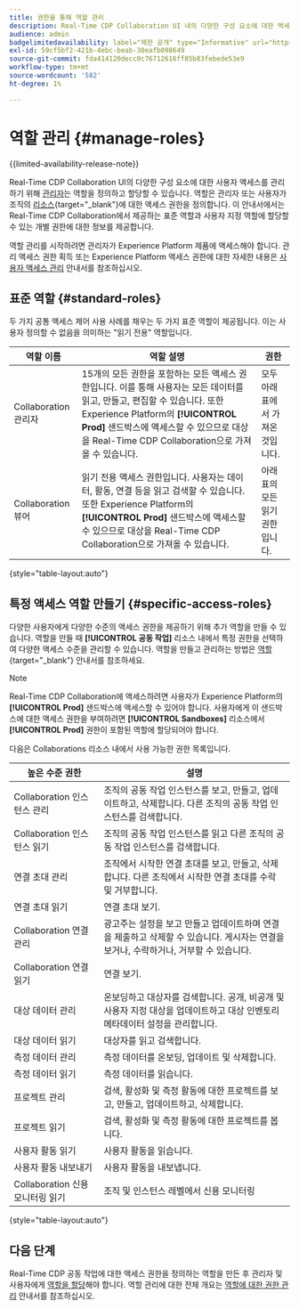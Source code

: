 ```yaml
---
title: 권한을 통해 역할 관리
description: Real-Time CDP Collaboration UI 내의 다양한 구성 요소에 대한 액세스를 제공하는 사용 가능한 모든 역할 리소스를 이해합니다.
audience: admin
badgelimitedavailability: label="제한 공개" type="Informative" url="https://helpx.adobe.com/legal/product-descriptions/real-time-customer-data-platform-collaboration.html newtab=true"
exl-id: 59cf5bf2-421b-4ebc-beab-30eafb098649
source-git-commit: fda414120decc0c76712616ff85b83febede53e9
workflow-type: tm+mt
source-wordcount: '582'
ht-degree: 1%

---
```


# 역할 관리 {#manage-roles}

{{limited-availability-release-note}}

Real-Time CDP Collaboration UI의 다양한 구성 요소에 대한 사용자 액세스를 관리하기 위해 [관리자](./manage-user-access.md#system-admin-gain-access)는 역할을 정의하고 할당할 수 있습니다. 역할은 관리자 또는 사용자가 조직의 [리소스](https://experienceleague.adobe.com/en/docs/experience-platform/access-control/home#permissions){target="_blank"}에 대한 액세스 권한을 정의합니다. 이 안내서에서는 Real-Time CDP Collaboration에서 제공하는 표준 역할과 사용자 지정 역할에 할당할 수 있는 개별 권한에 대한 정보를 제공합니다.

역할 관리를 시작하려면 관리자가 Experience Platform 제품에 액세스해야 합니다. 관리 액세스 권한 획득 또는 Experience Platform 액세스 권한에 대한 자세한 내용은 [사용자 액세스 관리](./manage-user-access.md#manage-user-access-through-permissions) 안내서를 참조하십시오.

## 표준 역할 {#standard-roles}

두 가지 공통 액세스 제어 사용 사례를 채우는 두 가지 표준 역할이 제공됩니다. 이는 사용자 정의할 수 없음을 의미하는 &quot;읽기 전용&quot; 역할입니다.

| 역할 이름 | 역할 설명 | 권한 |
| --- | --- | --- | 
| Collaboration 관리자 | 15개의 모든 권한을 포함하는 모든 액세스 권한입니다. 이를 통해 사용자는 모든 데이터를 읽고, 만들고, 편집할 수 있습니다. 또한 Experience Platform의 **[!UICONTROL Prod]** 샌드박스에 액세스할 수 있으므로 대상을 Real-Time CDP Collaboration으로 가져올 수 있습니다. | 모두 아래 표에서 가져온 것입니다. |
| Collaboration 뷰어 | 읽기 전용 액세스 권한입니다. 사용자는 데이터, 활동, 연결 등을 읽고 검색할 수 있습니다. 또한 Experience Platform의 **[!UICONTROL Prod]** 샌드박스에 액세스할 수 있으므로 대상을 Real-Time CDP Collaboration으로 가져올 수 있습니다. | 아래 표의 모든 읽기 권한입니다. |

{style="table-layout:auto"}

## 특정 액세스 역할 만들기 {#specific-access-roles}

다양한 사용자에게 다양한 수준의 액세스 권한을 제공하기 위해 추가 역할을 만들 수 있습니다. 역할을 만들 때 **[!UICONTROL 공동 작업]** 리소스 내에서 특정 권한을 선택하여 다양한 액세스 수준을 관리할 수 있습니다. 역할을 만들고 관리하는 방법은 [역할](https://experienceleague.adobe.com/en/docs/experience-platform/access-control/abac/permissions-ui/roles#create-new-role){target="_blank"} 안내서를 참조하세요.

>[!NOTE]
> Real-Time CDP Collaboration에 액세스하려면 사용자가 Experience Platform의 **[!UICONTROL Prod]** 샌드박스에 액세스할 수 있어야 합니다. 사용자에게 이 샌드박스에 대한 액세스 권한을 부여하려면 **[!UICONTROL Sandboxes]** 리소스에서 **[!UICONTROL Prod]** 권한이 포함된 역할에 할당되어야 합니다.

다음은 Collaborations 리소스 내에서 사용 가능한 권한 목록입니다.

| 높은 수준 권한 | 설명 |
| --- | --- |
| Collaboration 인스턴스 관리 | 조직의 공동 작업 인스턴스를 보고, 만들고, 업데이트하고, 삭제합니다. 다른 조직의 공동 작업 인스턴스를 검색합니다. |
| Collaboration 인스턴스 읽기 | 조직의 공동 작업 인스턴스를 읽고 다른 조직의 공동 작업 인스턴스를 검색합니다. |
| 연결 초대 관리 | 조직에서 시작한 연결 초대를 보고, 만들고, 삭제합니다. 다른 조직에서 시작한 연결 초대를 수락 및 거부합니다. |
| 연결 초대 읽기 | 연결 초대 보기. |
| Collaboration 연결 관리 | 광고주는 설정을 보고 만들고 업데이트하며 연결을 제출하고 삭제할 수 있습니다. 게시자는 연결을 보거나, 수락하거나, 거부할 수 있습니다. |
| Collaboration 연결 읽기 | 연결 보기. |
| 대상 데이터 관리 | 온보딩하고 대상자를 검색합니다. 공개, 비공개 및 사용자 지정 대상을 업데이트하고 대상 인벤토리 메타데이터 설정을 관리합니다. |
| 대상 데이터 읽기 | 대상자를 읽고 검색합니다. |
| 측정 데이터 관리 | 측정 데이터를 온보딩, 업데이트 및 삭제합니다. |
| 측정 데이터 읽기 | 측정 데이터를 읽습니다. |
| 프로젝트 관리 | 검색, 활성화 및 측정 활동에 대한 프로젝트를 보고, 만들고, 업데이트하고, 삭제합니다. |
| 프로젝트 읽기 | 검색, 활성화 및 측정 활동에 대한 프로젝트를 봅니다. |
| 사용자 활동 읽기 | 사용자 활동을 읽습니다. |
| 사용자 활동 내보내기 | 사용자 활동을 내보냅니다. |
| Collaboration 신용 모니터링 읽기 | 조직 및 인스턴스 레벨에서 신용 모니터링 |

{style="table-layout:auto"}

## 다음 단계

Real-Time CDP 공동 작업에 대한 액세스 권한을 정의하는 역할을 만든 후 관리자 및 사용자에게 [역할을 할당](./manage-user-access.md#assign-a-role)해야 합니다. 역할 관리에 대한 전체 개요는 [역할에 대한 권한 관리](https://experienceleague.adobe.com/en/docs/experience-platform/access-control/abac/permissions-ui/permissions) 안내서를 참조하십시오.
